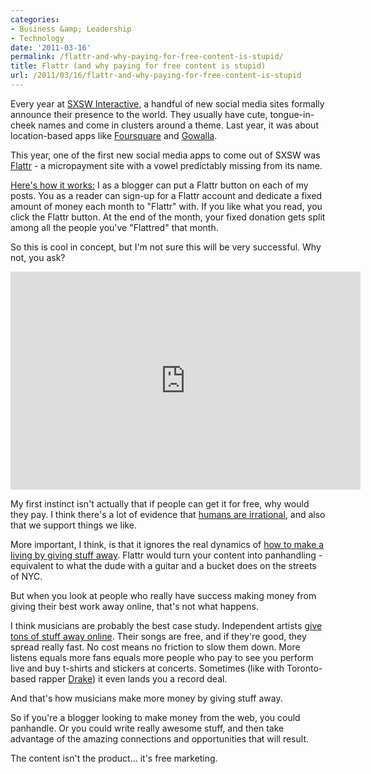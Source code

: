 ```yaml
---
categories:
- Business &amp; Leadership
- Technology
date: '2011-03-16'
permalink: /flattr-and-why-paying-for-free-content-is-stupid/
title: Flattr (and why paying for free content is stupid)
url: /2011/03/16/flattr-and-why-paying-for-free-content-is-stupid
---
```


Every year at <a href="http://sxsw.com/interactive">SXSW Interactive</a>, a handful of new social media sites formally announce their presence to the world. They usually have cute, tongue-in-cheek names and come in clusters around a theme. Last year, it was about location-based apps like <a href="http://foursquare.com/">Foursquare</a> and <a href="http://gowalla.com/">Gowalla</a>.

This year, one of the first new social media apps to come out of SXSW was <a href="http://flattr.com/">Flattr</a> - a micropayment site with a vowel predictably missing from its name.

<a href="https://www.youtube.com/watch?v=9zrMlEEWBgY">Here's how it works:</a> I as a blogger can put a Flattr button on each of my posts. You as a reader can sign-up for a Flattr account and dedicate a fixed amount of money each month to "Flattr" with. If you like what you read, you click the Flattr button. At the end of the month, your fixed donation gets split among all the people you've "Flattred" that month.

So this is cool in concept, but I'm not sure this will be very successful. Why not, you ask?

<p align="center"><iframe title="YouTube video player" width="560" height="349" src="https://www.youtube.com/embed/9zrMlEEWBgY?rel=0" frameborder="0" allowfullscreen></iframe></p>
<!--more-->
My first instinct isn't actually that if people can get it for free, why would they pay. I think there's a lot of evidence that <a href="http://danariely.com/">humans are irrational</a>, and also that we support things we like.

More important, I think, is that it ignores the real dynamics of <a href="https://gomakethings.com/how-to-monetize-your-blog-in-3-easy-steps/">how to make a living by giving stuff away</a>. Flattr would turn your content into panhandling - equivalent to what the dude with a guitar and a bucket does on the streets of NYC.

But when you look at people who really have success making money from giving their best work away online, that's not what happens.

I think musicians are probably the best case study. Independent artists <a href="http://www.danmills.net/">give tons of stuff away online</a>. Their songs are free, and if they're good, they spread really fast. No cost means no friction to slow them down. More listens equals more fans equals more people who pay to see you perform live and buy t-shirts and stickers at concerts. Sometimes (like with Toronto-based rapper <a href="http://en.wikipedia.org/wiki/Drake_%28entertainer%29">Drake</a>) it even lands you a record deal.

And that's how musicians make more money by giving stuff away.

So if you're a blogger looking to make money from the web, you could panhandle. Or you could write really awesome stuff, and then take advantage of the amazing connections and opportunities that will result.

The content isn't the product... it's free marketing.